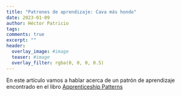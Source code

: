 ```yaml
---
title: "Patrones de aprendizaje: Cava más hondo"
date: 2023-01-09
author: Héctor Patricio
tags:
comments: true
excerpt: ""
header:
  overlay_image: #image
  teaser: #image
  overlay_filter: rgba(0, 0, 0, 0.5)
---
```


En este artículo vamos a hablar acerca de un patrón de aprendizaje encontrado en el libro [Apprenticeship Patterns]()

